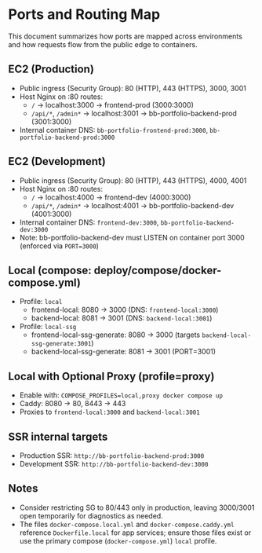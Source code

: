 # Ports and Routing Map

This document summarizes how ports are mapped across environments and how requests flow from the public edge to containers.

## EC2 (Production)

- Public ingress (Security Group): 80 (HTTP), 443 (HTTPS), 3000, 3001
- Host Nginx on :80 routes:
  - `/` → localhost:3000 → frontend-prod (3000:3000)
  - `/api/*`, `/admin*` → localhost:3001 → bb-portfolio-backend-prod (3001:3000)
- Internal container DNS: `bb-portfolio-frontend-prod:3000`, `bb-portfolio-backend-prod:3000`

## EC2 (Development)

- Public ingress (Security Group): 80 (HTTP), 443 (HTTPS), 4000, 4001
- Host Nginx on :80 routes:
  - `/` → localhost:4000 → frontend-dev (4000:3000)
  - `/api/*`, `/admin*` → localhost:4001 → bb-portfolio-backend-dev (4001:3000)
- Internal container DNS: `frontend-dev:3000`, `bb-portfolio-backend-dev:3000`
- Note: bb-portfolio-backend-dev must LISTEN on container port 3000 (enforced via `PORT=3000`)

## Local (compose: deploy/compose/docker-compose.yml)

- Profile: `local`
  - frontend-local: 8080 → 3000 (DNS: `frontend-local:3000`)
  - backend-local: 8081 → 3001 (DNS: `backend-local:3001`)
- Profile: `local-ssg`
  - frontend-local-ssg-generate: 8080 → 3000 (targets `backend-local-ssg-generate:3001`)
  - backend-local-ssg-generate: 8081 → 3001 (PORT=3001)

## Local with Optional Proxy (profile=proxy)

- Enable with: `COMPOSE_PROFILES=local,proxy docker compose up`
- Caddy: 8080 → 80, 8443 → 443
- Proxies to `frontend-local:3000` and `backend-local:3001`

## SSR internal targets

- Production SSR: `http://bb-portfolio-backend-prod:3000`
- Development SSR: `http://bb-portfolio-backend-dev:3000`

## Notes

- Consider restricting SG to 80/443 only in production, leaving 3000/3001 open temporarily for diagnostics as needed.
- The files `docker-compose.local.yml` and `docker-compose.caddy.yml` reference `Dockerfile.local` for app services; ensure those files exist or use the primary compose (`docker-compose.yml`) `local` profile.
